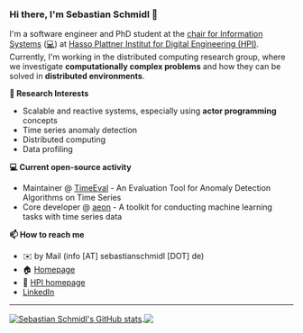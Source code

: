 ### Hi there, I'm Sebastian Schmidl 👋

I'm a software engineer and PhD student at the [chair for Information Systems](https://hpi.de/naumann/home.html) ([:computer:](https://github.com/HPI-Information-Systems)) at [Hasso Plattner Institut for Digital Engineering (HPI)](https://hpi.de/en/index.html).
Currently, I'm working in the distributed computing research group, where we investigate **computationally complex problems** and how they can be solved in **distributed environments**.

**🔭 Research Interests**

- Scalable and reactive systems, especially using **actor programming** concepts
- Time series anomaly detection
- Distributed computing
- Data profiling

**💻 Current open-source activity**

- Maintainer @ [TimeEval](https://github.com/TimeEval/timeeval) - An Evaluation Tool for Anomaly Detection Algorithms on Time Series
- Core developer @ [aeon](https://github.com/aeon-toolkit/aeon) - A toolkit for conducting machine learning tasks with time series data

**📫 How to reach me**

- ✉️ by Mail (info [AT] sebastianschmidl [DOT] de)
- 🏠 [Homepage](https://sebastianschmidl.de)
- 🏢 [HPI homepage](https://hpi.de/naumann/people/sebastian-schmidl.html)
- [LinkedIn](https://www.linkedin.com/in/sebastian-schmidl/)

---

<a href="https://github.com/anuraghazra/github-readme-stats">
  <img align="center" src="https://github-readme-stats.vercel.app/api?username=codelionx&count_private=true&show_icons=true&theme=dark&hide_rank=true" alt="Sebastian Schmidl's GitHub stats"/>
</a>
<a href="https://github.com/anuraghazra/github-readme-stats">
  <img align="center" src="https://github-readme-stats.vercel.app/api/top-langs/?username=codelionx&theme=dark&hide=tex&layout=compact" />
</a>


<!--
**CodeLionX/CodeLionX** is a ✨ _special_ ✨ repository because its `README.md` (this file) appears on your GitHub profile.

Here are some ideas to get you started:

- 🔭 I’m currently working on ...
- 🌱 I’m currently learning ...
- 👯 I’m looking to collaborate on ...
- 🤔 I’m looking for help with ...
- 💬 Ask me about ...
- 📫 How to reach me: ...
- 😄 Pronouns: ...
- ⚡ Fun fact: ...
-->
